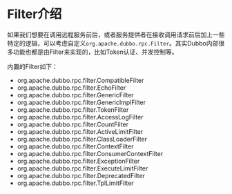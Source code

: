 # Filter介绍

如果我们想要在调用远程服务前后，或者服务提供者在接收调用请求前后加上一些特定的逻辑，可以考虑自定义`org.apache.dubbo.rpc.Filter`。其实Dubbo内部很多功能也都是由Filter来实现的，比如Token认证、并发控制等。





























内置的Filter如下：


* org.apache.dubbo.rpc.filter.CompatibleFilter
* org.apache.dubbo.rpc.filter.EchoFilter
* org.apache.dubbo.rpc.filter.GenericFilter
* org.apache.dubbo.rpc.filter.GenericImplFilter
* org.apache.dubbo.rpc.filter.TokenFilter
* org.apache.dubbo.rpc.filter.AccessLogFilter
* org.apache.dubbo.rpc.filter.CountFilter
* org.apache.dubbo.rpc.filter.ActiveLimitFilter
* org.apache.dubbo.rpc.filter.ClassLoaderFilter
* org.apache.dubbo.rpc.filter.ContextFilter
* org.apache.dubbo.rpc.filter.ConsumerContextFilter
* org.apache.dubbo.rpc.filter.ExceptionFilter
* org.apache.dubbo.rpc.filter.ExecuteLimitFilter
* org.apache.dubbo.rpc.filter.DeprecatedFilter
* org.apache.dubbo.rpc.filter.TplLimitFilter
